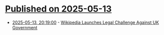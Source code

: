# [Published on 2025-05-13](index.md)

* [2025-05-13, 20:19:00](https://soylentnews.org/article.pl?sid=25/05/13/0140243&from=rss) - [Wikipedia Launches Legal Challenge Against UK Government](https://soylentnews.org/article.pl?sid=25/05/13/0140243&from=rss)
